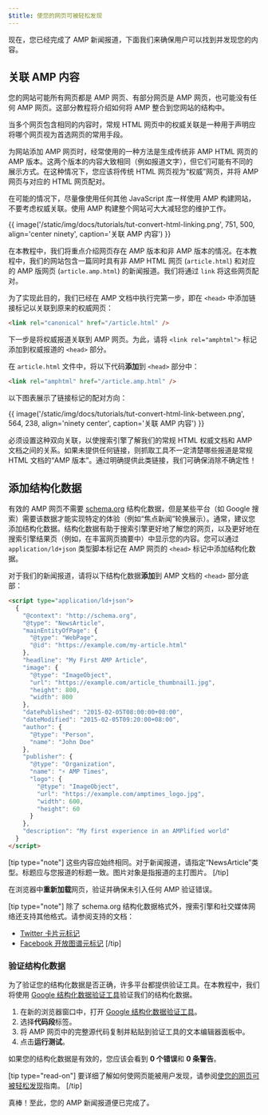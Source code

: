 ```yaml
---
$title: 使您的网页可被轻松发现
---
```


现在，您已经完成了 AMP 新闻报道，下面我们来确保用户可以找到并发现您的内容。

## 关联 AMP 内容

您的网站可能所有网页都是 AMP 网页、有部分网页是 AMP 网页，也可能没有任何 AMP 网页。这部分教程将介绍如何将 AMP 整合到您网站的结构中。

当多个网页包含相同的内容时，常规 HTML 网页中的权威关联是一种用于声明应将哪个网页视为首选网页的常用手段。

为网站添加 AMP 网页时，经常使用的一种方法是生成传统非 AMP HTML 网页的 AMP 版本。这两个版本的内容大致相同（例如报道文字），但它们可能有不同的展示方式。在这种情况下，您应该将传统 HTML 网页视为“权威”网页，并将 AMP 网页与对应的 HTML 网页配对。

在可能的情况下，尽量像使用任何其他 JavaScript 库一样使用 AMP 构建网站，不要考虑权威关联。使用 AMP 构建整个网站可大大减轻您的维护工作。

{{ image('/static/img/docs/tutorials/tut-convert-html-linking.png', 751, 500, align='center ninety', caption='关联 AMP 内容') }}

在本教程中，我们将重点介绍网页存在 AMP 版本和非 AMP 版本的情况。在本教程中，我们的网站包含一篇同时具有非 AMP HTML 网页 (`article.html`) 和对应的 AMP 版网页 (`article.amp.html`) 的新闻报道。我们将通过 `link` 将这些网页配对。

为了实现此目的，我们已经在 AMP 文档中执行完第一步，即在 `<head>` 中添加链接标记以关联到原来的权威网页：

```html
<link rel="canonical" href="/article.html" />
```

下一步是将权威报道关联到 AMP 网页。为此，请将 `<link rel="amphtml">` 标记添加到权威报道的 `<head>` 部分。

在 `article.html` 文件中，将以下代码**添加**到 `<head>` 部分中：

```html
<link rel="amphtml" href="/article.amp.html" />
```

以下图表展示了链接标记的配对方向：

{{ image('/static/img/docs/tutorials/tut-convert-html-link-between.png', 564, 238, align='ninety center', caption='关联 AMP 内容') }}

必须设置这种双向关联，以使搜索引擎了解我们的常规 HTML 权威文档和 AMP 文档之间的关系。如果未提供任何链接，则抓取工具不一定清楚哪些报道是常规 HTML 文档的“AMP 版本”。通过明确提供此类链接，我们可确保消除不确定性！

## 添加结构化数据

有效的 AMP 网页不需要 [schema.org](http://schema.org/) 结构化数据，但是某些平台（如 Google 搜索）需要该数据才能实现特定的体验（例如“焦点新闻”轮换展示）。通常，建议您添加结构化数据。结构化数据有助于搜索引擎更好地了解您的网页，以及更好地在搜索引擎结果页（例如，在丰富网页摘要中）中显示您的内容。您可以通过 `application/ld+json` 类型脚本标记在 AMP 网页的 `<head>` 标记中添加结构化数据。

对于我们的新闻报道，请将以下结构化数据**添加**到 AMP 文档的 `<head>` 部分底部：

```html
<script type="application/ld+json">
  {
    "@context": "http://schema.org",
    "@type": "NewsArticle",
    "mainEntityOfPage": {
      "@type": "WebPage",
      "@id": "https://example.com/my-article.html"
    },
    "headline": "My First AMP Article",
    "image": {
      "@type": "ImageObject",
      "url": "https://example.com/article_thumbnail1.jpg",
      "height": 800,
      "width": 800
    },
    "datePublished": "2015-02-05T08:00:00+08:00",
    "dateModified": "2015-02-05T09:20:00+08:00",
    "author": {
      "@type": "Person",
      "name": "John Doe"
    },
    "publisher": {
      "@type": "Organization",
      "name": "⚡ AMP Times",
      "logo": {
        "@type": "ImageObject",
        "url": "https://example.com/amptimes_logo.jpg",
        "width": 600,
        "height": 60
      }
    },
    "description": "My first experience in an AMPlified world"
  }
</script>
```

[tip type="note"]
这些内容应始终相同。对于新闻报道，请指定“NewsArticle”类型。标题应与您报道的标题一致。图片对象是指报道的主打图片。
[/tip]

在浏览器中**重新加载**网页，验证并确保未引入任何 AMP 验证错误。

[tip type="note"]
除了 schema.org 结构化数据格式外，搜索引擎和社交媒体网络还支持其他格式。请参阅支持的文档：

- [Twitter 卡片元标记](https://dev.twitter.com/cards/overview)
- [Facebook 开放图谱元标记](https://developers.facebook.com/docs/sharing/webmasters)
  [/tip]

### 验证结构化数据

为了验证您的结构化数据是否正确，许多平台都提供验证工具。在本教程中，我们将使用 [Google 结构化数据验证工具](https://developers.google.com/structured-data/testing-tool/)验证我们的结构化数据。

1.  在新的浏览器窗口中，打开 [Google 结构化数据验证工具](https://developers.google.com/structured-data/testing-tool/)。
2.  选择**代码段**标签。
3.  将 AMP 网页中的完整源代码复制并粘贴到验证工具的文本编辑器面板中。
4.  点击**运行测试**。

如果您的结构化数据是有效的，您应该会看到 **0 个错误**和 **0 条警告**。

[tip type="read-on"]
要详细了解如何使网页能被用户发现，请参阅[使您的网页可被轻松发现](../../../../documentation/guides-and-tutorials/optimize-measure/discovery.md)指南。
[/tip]

真棒！至此，您的 AMP 新闻报道便已完成了。
